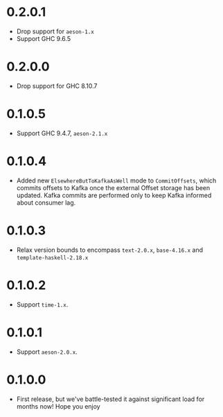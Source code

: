 # 0.2.0.1

- Drop support for `aeson-1.x`
- Support GHC 9.6.5

# 0.2.0.0

- Drop support for GHC 8.10.7

# 0.1.0.5

- Support GHC 9.4.7, `aeson-2.1.x`

# 0.1.0.4

- Added new `ElsewhereButToKafkaAsWell` mode to `CommitOffsets`, which commits offsets to Kafka once the external Offset storage has been updated. Kafka commits are performed only to keep Kafka informed about consumer lag.

# 0.1.0.3

- Relax version bounds to encompass `text-2.0.x`, `base-4.16.x` and `template-haskell-2.18.x`

# 0.1.0.2

- Support `time-1.x`.

# 0.1.0.1

- Support `aeson-2.0.x`.

# 0.1.0.0

- First release, but we've battle-tested it against significant load for months now!
  Hope you enjoy
